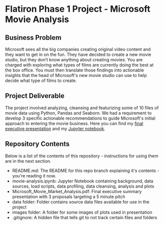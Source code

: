 # Flatiron Phase 1 Project - Microsoft Movie Analysis

## Business Problem
Microsoft sees all the big companies creating original video content and they want to get in on the fun. They have decided to create a new movie studio, but they don’t know anything about creating movies. You are charged with exploring what types of films are currently doing the best at the box office. You must then translate those findings into actionable insights that the head of Microsoft's new movie studio can use to help decide what type of films to create.

## Project Deliverable
The project involved analyzing, cleansing and featurizing some of 10 files of movie data using Python, Pandas and Seaborn. We had a requirement to develop 3 specific actionable recommendations to guide Microsoft's initial approach to entering the movie business. Here you can find my [final executive presentation][1] and my [Jupyter notebook][2].

## Repository Contents
Below is a list of the contents of this repository - instructions for using them are in the next section.

- README.md: The README for this repo branch explaining it's contents - you're reading it now.
- movie-analysis.ipynb: Jupyter Notebook containing background, data sources, load scripts, data profiling, data cleansing, analysis and plots
- Microsoft_Movie_Market_Analysis.pdf: Final executive summary presentation with 3 proposals targeting a 5 minute pitch
- data folder: Folder contains source data files available for use in the project
- images folder: A folder for some images of plots used in presentation
- .gitignore: A hidden file that tells git to not track certain files and folders

[1]: <https://github.com/cutterback/movie-analysis-project/blob/main/Microsoft_Movie_Market_Analysis.pdf> "Microsoft Movie Analysis Project"
[2]: <https://github.com/cutterback/movie-analysis-project/blob/main/movie-analysis.ipynb> "Jupyter movie analysis notebook"